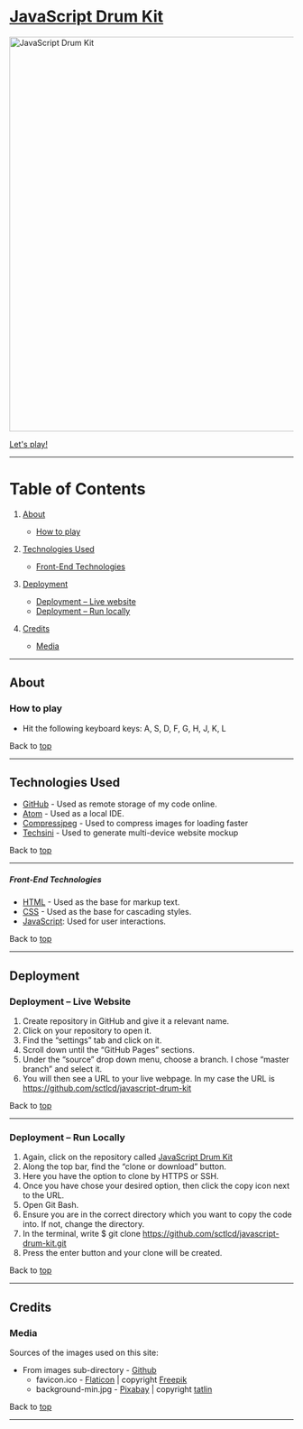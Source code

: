 # [JavaScript Drum Kit]()

<img src="https://github.com/sctlcd/javascript-drum-kit/blob/master/assets/images/" alt="JavaScript Drum Kit" width="700">

[Let's play!]()

---

# Table of Contents <a name="TableOfContents"></a>

1. [About](#About)

	- [How to play](#HowToPlay)

2. [Technologies Used](#TechnologiesUsed)

	- [Front-End Technologies](#Front-end-technologies)

3. [Deployment](#Deployment)

	- [Deployment – Live website](#Deploymentlivewebsite)
	- [Deployment – Run locally](#Deploymentrunlocally)

4. [Credits](#Credits)

	- [Media](#Media)

---

## About <a name="About"></a>

### How to play <a name="HowToPlay"></a>
- Hit the following keyboard keys: A, S, D, F, G, H, J, K, L

Back to [top](#TableOfContents)

 ---

## Technologies Used <a name="TechnologiesUsed"></a>

- [GitHub](https://github.com/) - Used as remote storage of my code online.
- [Atom](https://atom.io/) - Used as a local IDE.
- [Compressjpeg](https://compressjpeg.com/) - Used to compress images for loading faster
- [Techsini](https://techsini.com/multi-mockup/) - Used to generate multi-device website mockup

Back to [top](#TableOfContents)

 ---

##### Front-End Technologies <a name="Front-end-technologies"></a>

- [HTML](https://developer.mozilla.org/en-US/docs/Web/Guide/HTML/HTML5) - Used as the base for markup text.
- [CSS](https://developer.mozilla.org/en-US/docs/Web/CSS/CSS3) - Used as the base for cascading styles.
- [JavaScript](https://www.javascript.com/): Used for user interactions.

Back to [top](#TableOfContents)

 ---

## Deployment <a name="Deployment"></a>

### Deployment – Live Website <a name="Deploymentlivewebsite"></a>

 1.	Create repository in GitHub and give it a relevant name.
 2.	Click on your repository to open it.
 3.	Find the “settings” tab and click on it.
 4.	Scroll down until the “GitHub Pages” sections.
 5.	Under the “source” drop down menu, choose a branch. I chose “master branch” and select it.
 6.	You will then see a URL to your live webpage. In my case the URL is https://github.com/sctlcd/javascript-drum-kit

Back to [top](#TableOfContents)

 ---

### Deployment – Run Locally <a name="Deploymentrunlocally"></a>

1.	Again, click on the repository called [JavaScript Drum Kit](https://github.com/sctlcd/javascript-drum-kit)
2.	Along the top bar, find the “clone or download” button.
3.	Here you have the option to clone by HTTPS or SSH.
4.	Once you have chose your desired option, then click the copy icon next to the URL.
5.	Open Git Bash.
6.	Ensure you are in the correct directory which you want to copy the code into. If not, change the directory.
7.	In the terminal, write
			$ git clone https://github.com/sctlcd/javascript-drum-kit.git
8.	Press the enter button and your clone will be created.

Back to [top](#TableOfContents)

---

## Credits <a name="Credits"></a>

### Media <a name="Media"></a>

Sources of the images used on this site:

- From images sub-directory - [Github](https://github.com/sctlcd/javascript-drum-kit/tree/master/assets/images)
	- favicon.ico - [Flaticon](https://www.flaticon.com/free-icon/drum_141506?term=drum&related_id=140242&origin=search) | copyright [Freepik](https://www.freepik.com)
	- background-min.jpg - [Pixabay](https://pixabay.com/photos/jazz-double-bass-music-concert-199546/) | copyright [tatlin](https://pixabay.com/users/tatlin-28112/)

Back to [top](#TableOfContents)

---
